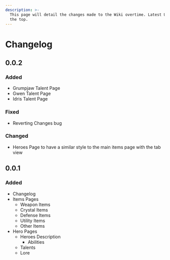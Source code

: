 ```yaml
---
description: >-
  This page will detail the changes made to the Wiki overtime. Latest Updates at
  the top.
---
```


# Changelog

## 0.0.2

### Added

* Grumpjaw Talent Page
* Gwen Talent Page
* Idris Talent Page

### Fixed

* Reverting Changes bug

### Changed

* Heroes Page to have a similar style to the main items page with the tab view

## 0.0.1

### Added

* Changelog
* Items Pages
  * Weapon Items
  * Crystal Items
  * Defense Items
  * Utility Items
  * Other Items
* Hero Pages
  * Heroes Description
    * Abilities
  * Talents
  * Lore






